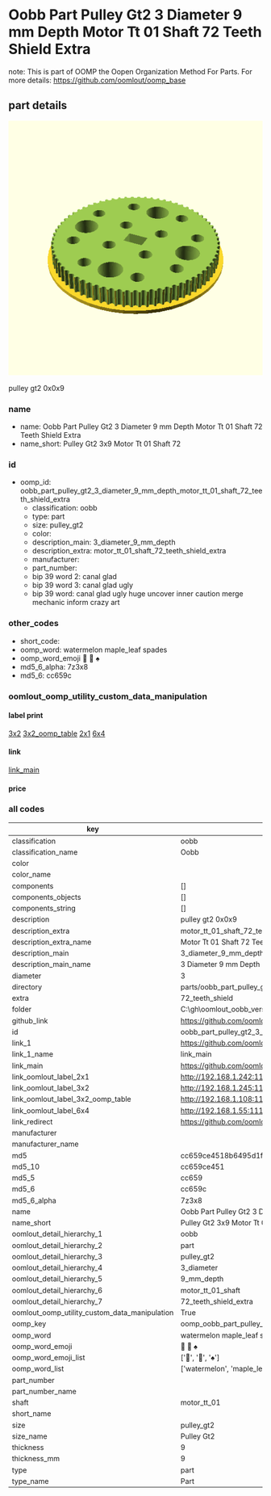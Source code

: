 # Oobb Part Pulley Gt2 3 Diameter 9 mm Depth Motor Tt 01 Shaft 72 Teeth Shield Extra  

note: This is part of OOMP the Oopen Organization Method For Parts. For more details: https://github.com/oomlout/oomp_base

##  part details
  

[![](3dpr.png)](3dpr.png)

pulley gt2 0x0x9



### name
* name: Oobb Part Pulley Gt2 3 Diameter 9 mm Depth Motor Tt 01 Shaft 72 Teeth Shield Extra
* name_short: Pulley Gt2 3x9 Motor Tt 01 Shaft 72
### id
* oomp_id: oobb_part_pulley_gt2_3_diameter_9_mm_depth_motor_tt_01_shaft_72_teeth_shield_extra
  * classification: oobb
  * type: part
  * size: pulley_gt2
  * color: 
  * description_main: 3_diameter_9_mm_depth
  * description_extra: motor_tt_01_shaft_72_teeth_shield_extra
  * manufacturer: 
  * part_number: 
  * bip 39 word 2: canal glad
  * bip 39 word 3: canal glad ugly
  * bip 39 word: canal glad ugly huge uncover inner caution merge mechanic inform crazy art

### other_codes
* short_code: 
* oomp_word: watermelon maple_leaf spades
* oomp_word_emoji :watermelon: :maple_leaf: :spades:
* md5_6_alpha: 7z3x8
* md5_6: cc659c






### oomlout_oomp_utility_custom_data_manipulation
#### label print
[3x2](http://192.168.1.245:1112/?label=oomp%207z3x8)
[3x2_oomp_table](http://192.168.1.108:1112/?label=oomp%207z3x8)
[2x1](http://192.168.1.242:1112/?label=oomp%207z3x8)
[6x4](http://192.168.1.55:1112/?label=oomp%207z3x8)    

#### link

[link_main](https://github.com/oomlout/oomlout_oobb_version_4_generated_parts/tree/main/navigation_oomp/oobb/part/pulley_gt2/3_diameter_9_mm_depth/motor_tt_01_shaft_72_teeth_shield_extra/part)                              

#### price







### all codes 
| key | value |  
| --- | --- |  
| classification | oobb |  
| classification_name | Oobb |  
| color |  |  
| color_name |  |  
| components | [] |  
| components_objects | [] |  
| components_string | [] |  
| description | pulley gt2 0x0x9 |  
| description_extra | motor_tt_01_shaft_72_teeth_shield_extra |  
| description_extra_name | Motor Tt 01 Shaft 72 Teeth Shield Extra |  
| description_main | 3_diameter_9_mm_depth |  
| description_main_name | 3 Diameter 9 mm Depth |  
| diameter | 3 |  
| directory | parts/oobb_part_pulley_gt2_3_diameter_9_mm_depth_motor_tt_01_shaft_72_teeth_shield_extra |  
| extra | 72_teeth_shield |  
| folder | C:\gh\oomlout_oobb_version_4_generated_parts\parts\oobb_part_pulley_gt2_3_diameter_9_mm_depth_motor_tt_01_shaft_72_teeth_shield_extra |  
| github_link | https://github.com/oomlout/oomlout_oomp_part_src/tree/main/parts/oobb_part_pulley_gt2_3_diameter_9_mm_depth_motor_tt_01_shaft_72_teeth_shield_extra |  
| id | oobb_part_pulley_gt2_3_diameter_9_mm_depth_motor_tt_01_shaft_72_teeth_shield_extra |  
| link_1 | https://github.com/oomlout/oomlout_oobb_version_4_generated_parts/tree/main/navigation_oomp/oobb/part/pulley_gt2/3_diameter_9_mm_depth/motor_tt_01_shaft_72_teeth_shield_extra/part |  
| link_1_name | link_main |  
| link_main | https://github.com/oomlout/oomlout_oobb_version_4_generated_parts/tree/main/navigation_oomp/oobb/part/pulley_gt2/3_diameter_9_mm_depth/motor_tt_01_shaft_72_teeth_shield_extra/part |  
| link_oomlout_label_2x1 | http://192.168.1.242:1112/?label=oomp%207z3x8 |  
| link_oomlout_label_3x2 | http://192.168.1.245:1112/?label=oomp%207z3x8 |  
| link_oomlout_label_3x2_oomp_table | http://192.168.1.108:1112/?label=oomp%207z3x8 |  
| link_oomlout_label_6x4 | http://192.168.1.55:1112/?label=oomp%207z3x8 |  
| link_redirect | https://github.com/oomlout/oomlout_oobb_version_4_generated_parts/tree/main/parts/oobb_pulley_gt2_03_09_ex_72_teeth_shield_sh_motor_tt_01 |  
| manufacturer |  |  
| manufacturer_name |  |  
| md5 | cc659ce4518b6495d1f656ebd818a108 |  
| md5_10 | cc659ce451 |  
| md5_5 | cc659 |  
| md5_6 | cc659c |  
| md5_6_alpha | 7z3x8 |  
| name | Oobb Part Pulley Gt2 3 Diameter 9 mm Depth Motor Tt 01 Shaft 72 Teeth Shield Extra |  
| name_short | Pulley Gt2 3x9 Motor Tt 01 Shaft 72 |  
| oomlout_detail_hierarchy_1 | oobb |  
| oomlout_detail_hierarchy_2 | part |  
| oomlout_detail_hierarchy_3 | pulley_gt2 |  
| oomlout_detail_hierarchy_4 | 3_diameter |  
| oomlout_detail_hierarchy_5 | 9_mm_depth |  
| oomlout_detail_hierarchy_6 | motor_tt_01_shaft |  
| oomlout_detail_hierarchy_7 | 72_teeth_shield_extra |  
| oomlout_oomp_utility_custom_data_manipulation | True |  
| oomp_key | oomp_oobb_part_pulley_gt2_3_diameter_9_mm_depth_motor_tt_01_shaft_72_teeth_shield_extra |  
| oomp_word | watermelon maple_leaf spades |  
| oomp_word_emoji | :watermelon: :maple_leaf: :spades: |  
| oomp_word_emoji_list | [':watermelon:', ':maple_leaf:', ':spades:'] |  
| oomp_word_list | ['watermelon', 'maple_leaf', 'spades'] |  
| part_number |  |  
| part_number_name |  |  
| shaft | motor_tt_01 |  
| short_name |  |  
| size | pulley_gt2 |  
| size_name | Pulley Gt2 |  
| thickness | 9 |  
| thickness_mm | 9 |  
| type | part |  
| type_name | Part |  
